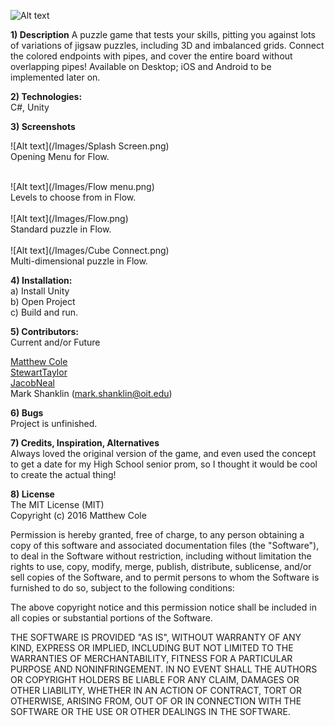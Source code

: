 ![Alt text](image)

<b>1) Description</b>
A puzzle game that tests your skills, pitting you against lots of variations of jigsaw puzzles, including 3D and imbalanced grids. Connect the colored endpoints with pipes, and cover the entire board without overlapping pipes! Available on Desktop; iOS and Android to be implemented later on.

<b>2) Technologies:</b><br />
C#, Unity<br />

<b>3) Screenshots</b><br />
 
![Alt text](/Images/Splash Screen.png)
<br />
Opening Menu for Flow.<br />

<br />
![Alt text](/Images/Flow menu.png)
<br />
Levels to choose from in Flow.<br />

<br />
![Alt text](/Images/Flow.png)
<br />
Standard puzzle in Flow.<br />

<br />
![Alt text](/Images/Cube Connect.png)
<br />
Multi-dimensional puzzle in Flow.<br />

<b>4) Installation:</b><br />
a) Install Unity<br />
b) Open Project<br />
c) Build and run.<br />

<b>5) Contributors:</b> <br />
Current and/or Future

[Matthew Cole](https://github.com/colematthew4)<br />
[StewartTaylor](https://github.com/StewartTaylor)<br />
[JacobNeal](https://github.com/jacobneal)<br />
Mark Shanklin (mark.shanklin@oit.edu)<br />

<b>6) Bugs</b><br />
Project is unfinished.

<b>7) Credits, Inspiration, Alternatives</b><br />
Always loved the original version of the game, and even used the concept to get a date for my High School senior prom, so I thought it would be cool to create the actual thing!<br />

<b>8) License</b><br />
The MIT License (MIT)<br />
Copyright (c) 2016 Matthew Cole<br />

Permission is hereby granted, free of charge, to any person obtaining a copy of this software and associated documentation files (the "Software"), to deal in the Software without restriction, including without limitation the rights to use, copy, modify, merge, publish, distribute, sublicense, and/or sell copies of the Software, and to permit persons to whom the Software is furnished to do so, subject to the following conditions:<br />

The above copyright notice and this permission notice shall be included in all copies or substantial portions of the Software.<br />

THE SOFTWARE IS PROVIDED "AS IS", WITHOUT WARRANTY OF ANY KIND, EXPRESS OR IMPLIED, INCLUDING BUT NOT LIMITED TO THE WARRANTIES OF MERCHANTABILITY, FITNESS FOR A PARTICULAR PURPOSE AND NONINFRINGEMENT. IN NO EVENT SHALL THE AUTHORS OR COPYRIGHT HOLDERS BE LIABLE FOR ANY CLAIM, DAMAGES OR OTHER LIABILITY, WHETHER IN AN ACTION OF CONTRACT, TORT OR OTHERWISE, ARISING FROM, OUT OF OR IN CONNECTION WITH THE SOFTWARE OR THE USE OR OTHER DEALINGS IN THE SOFTWARE.<br />
